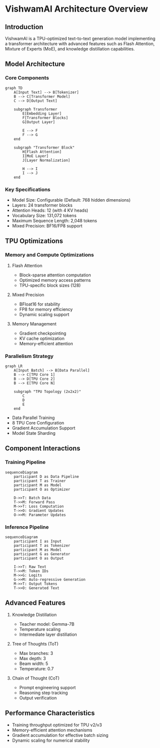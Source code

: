 # VishwamAI Architecture Overview

## Introduction

VishwamAI is a TPU-optimized text-to-text generation model implementing a transformer architecture with advanced features such as Flash Attention, Mixture of Experts (MoE), and knowledge distillation capabilities.

## Model Architecture

### Core Components

```mermaid
graph TD
    A[Input Text] --> B[Tokenizer]
    B --> C[Transformer Model]
    C --> D[Output Text]
    
    subgraph Transformer
        E[Embedding Layer]
        F[Transformer Blocks]
        G[Output Layer]
        
        E --> F
        F --> G
    end
    
    subgraph "Transformer Block"
        H[Flash Attention]
        I[MoE Layer]
        J[Layer Normalization]
        
        H --> I
        I --> J
    end
```

### Key Specifications

- Model Size: Configurable (Default: 768 hidden dimensions)
- Layers: 24 transformer blocks
- Attention Heads: 12 (with 4 KV heads)
- Vocabulary Size: 131,072 tokens
- Maximum Sequence Length: 2,048 tokens
- Mixed Precision: BF16/FP8 support

## TPU Optimizations

### Memory and Compute Optimizations

1. Flash Attention
   - Block-sparse attention computation
   - Optimized memory access patterns
   - TPU-specific block sizes (128)

2. Mixed Precision
   - BFloat16 for stability
   - FP8 for memory efficiency
   - Dynamic scaling support

3. Memory Management
   - Gradient checkpointing
   - KV cache optimization
   - Memory-efficient attention

### Parallelism Strategy

```mermaid
graph LR
    A[Input Batch] --> B[Data Parallel]
    B --> C[TPU Core 1]
    B --> D[TPU Core 2]
    B --> E[TPU Core N]
    
    subgraph "TPU Topology (2x2x2)"
        C
        D
        E
    end
```

- Data Parallel Training
- 8 TPU Core Configuration
- Gradient Accumulation Support
- Model State Sharding

## Component Interactions

### Training Pipeline

```mermaid
sequenceDiagram
    participant D as Data Pipeline
    participant T as Trainer
    participant M as Model
    participant O as Optimizer
    
    D->>T: Batch Data
    T->>M: Forward Pass
    M->>T: Loss Computation
    T->>O: Gradient Updates
    O->>M: Parameter Updates
```

### Inference Pipeline

```mermaid
sequenceDiagram
    participant I as Input
    participant T as Tokenizer
    participant M as Model
    participant G as Generator
    participant O as Output
    
    I->>T: Raw Text
    T->>M: Token IDs
    M->>G: Logits
    G->>M: Auto-regressive Generation
    M->>T: Output Tokens
    T->>O: Generated Text
```

## Advanced Features

1. Knowledge Distillation
   - Teacher model: Gemma-7B
   - Temperature scaling
   - Intermediate layer distillation

2. Tree of Thoughts (ToT)
   - Max branches: 3
   - Max depth: 3
   - Beam width: 5
   - Temperature: 0.7

3. Chain of Thought (CoT)
   - Prompt engineering support
   - Reasoning step tracking
   - Output verification

## Performance Characteristics

- Training throughput optimized for TPU v2/v3
- Memory-efficient attention mechanisms
- Gradient accumulation for effective batch sizing
- Dynamic scaling for numerical stability

